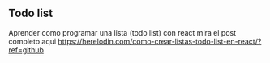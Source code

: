 ## Todo list

Aprender como programar una lista (todo list) con react mira el post completo aqui https://herelodin.com/como-crear-listas-todo-list-en-react/?ref=github